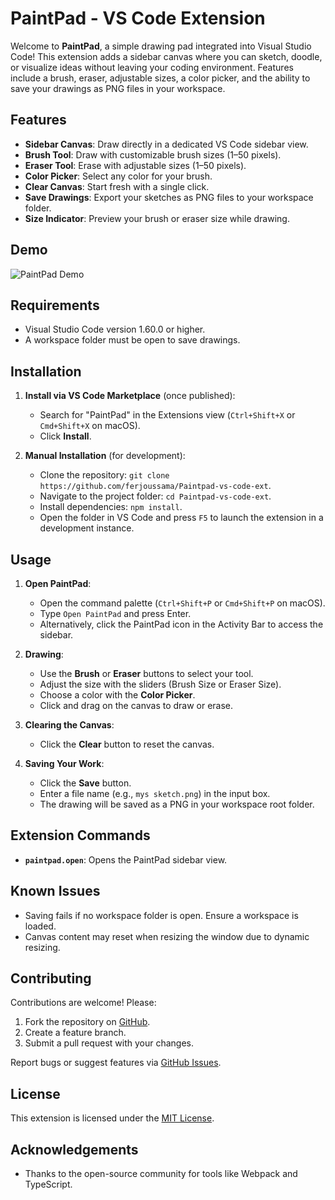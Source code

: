 # PaintPad - VS Code Extension

Welcome to **PaintPad**, a simple drawing pad integrated into Visual Studio Code! This extension adds a sidebar canvas where you can sketch, doodle, or visualize ideas without leaving your coding environment. Features include a brush, eraser, adjustable sizes, a color picker, and the ability to save your drawings as PNG files in your workspace.

## Features

- **Sidebar Canvas**: Draw directly in a dedicated VS Code sidebar view.
- **Brush Tool**: Draw with customizable brush sizes (1–50 pixels).
- **Eraser Tool**: Erase with adjustable sizes (1–50 pixels).
- **Color Picker**: Select any color for your brush.
- **Clear Canvas**: Start fresh with a single click.
- **Save Drawings**: Export your sketches as PNG files to your workspace folder.
- **Size Indicator**: Preview your brush or eraser size while drawing.

## Demo

![PaintPad Demo](https://raw.githubusercontent.com/ferjoussama/Paintpad-vs-code-ext/refs/heads/main/media/demo.gif)

## Requirements

- Visual Studio Code version 1.60.0 or higher.
- A workspace folder must be open to save drawings.

## Installation

1. **Install via VS Code Marketplace** (once published):
   - Search for "PaintPad" in the Extensions view (`Ctrl+Shift+X` or `Cmd+Shift+X` on macOS).
   - Click **Install**.

2. **Manual Installation** (for development):
   - Clone the repository: `git clone https://github.com/ferjoussama/Paintpad-vs-code-ext`.
   - Navigate to the project folder: `cd Paintpad-vs-code-ext`.
   - Install dependencies: `npm install`.
   - Open the folder in VS Code and press `F5` to launch the extension in a development instance.

## Usage

1. **Open PaintPad**:
   - Open the command palette (`Ctrl+Shift+P` or `Cmd+Shift+P` on macOS).
   - Type `Open PaintPad` and press Enter.
   - Alternatively, click the PaintPad icon in the Activity Bar to access the sidebar.

2. **Drawing**:
   - Use the **Brush** or **Eraser** buttons to select your tool.
   - Adjust the size with the sliders (Brush Size or Eraser Size).
   - Choose a color with the **Color Picker**.
   - Click and drag on the canvas to draw or erase.

3. **Clearing the Canvas**:
   - Click the **Clear** button to reset the canvas.

4. **Saving Your Work**:
   - Click the **Save** button.
   - Enter a file name (e.g., `mys sketch.png`) in the input box.
   - The drawing will be saved as a PNG in your workspace root folder.

## Extension Commands

- **`paintpad.open`**: Opens the PaintPad sidebar view.

## Known Issues

- Saving fails if no workspace folder is open. Ensure a workspace is loaded.
- Canvas content may reset when resizing the window due to dynamic resizing.

## Contributing

Contributions are welcome! Please:
1. Fork the repository on [GitHub](https://github.com/ferjoussama/Paintpad-vs-code-ext).
2. Create a feature branch.
3. Submit a pull request with your changes.

Report bugs or suggest features via [GitHub Issues](https://github.com/ferjoussama/Paintpad-vs-code-ext/issues).

## License

This extension is licensed under the [MIT License](LICENSE).

## Acknowledgements

- Thanks to the open-source community for tools like Webpack and TypeScript.
